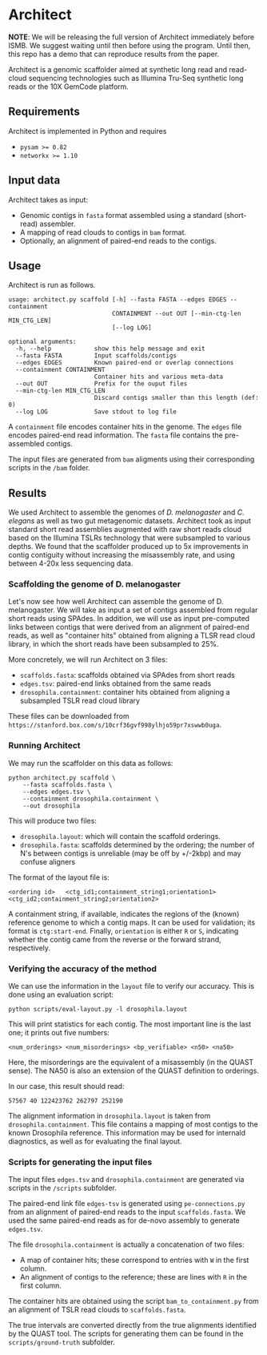 Architect
=========

**NOTE**: We will be releasing the full version of Architect immediately before ISMB. We suggest waiting until then before using the program. Until then, this repo has a demo that can reproduce results from the paper.

Architect is a genomic scaffolder aimed at synthetic long read and read-cloud sequencing technologies
such as Illumina Tru-Seq synthetic long reads or the 10X GemCode platform.

## Requirements

Architect is implemented in Python and requires

* `pysam >= 0.82`
* `networkx >= 1.10`

## Input data

Architect takes as input:
* Genomic contigs in `fasta` format assembled using a standard (short-read) assembler.
* A mapping of read clouds to contigs in `bam` format.
* Optionally, an alignment of paired-end reads to the contigs.

## Usage

Architect is run as follows.

```
usage: architect.py scaffold [-h] --fasta FASTA --edges EDGES --containment
                             CONTAINMENT --out OUT [--min-ctg-len MIN_CTG_LEN]
                             [--log LOG]

optional arguments:
  -h, --help            show this help message and exit
  --fasta FASTA         Input scaffolds/contigs
  --edges EDGES         Known paired-end or overlap connections
  --containment CONTAINMENT
                        Container hits and various meta-data
  --out OUT             Prefix for the ouput files
  --min-ctg-len MIN_CTG_LEN
                        Discard contigs smaller than this length (def: 0)
  --log LOG             Save stdout to log file
```

A `containment` file encodes container hits in the genome. The `edges` file encodes paired-end read information. The `fasta` file contains the pre-assembled contigs.

The input files are generated from `bam` aligments using their corresponding scripts in the `/bam` folder.

## Results

We used Architect to assemble the genomes of *D. melanogaster* and *C. elegans* as well as two gut metagenomic datasets.
Architect took as input standard short read assemblies augmented with raw short reads cloud based on the Illumina TSLRs technology that were subsampled to various depths.
We found that the scaffolder produced up to 5x improvements in contig contiguity without increasing the misassembly rate, and using between 4-20x less sequencing data.

### Scaffolding the genome of D. melanogaster

Let's now see how well Architect can assemble the genome of D. melanogaster.
We will take as input a set of contigs assembled from regular short reads 
using SPAdes. In addition, we will use as input pre-computed links
between contigs that were derived from an alignment of paired-end reads,
as well as "container hits" obtained from aligning a TLSR read cloud library, 
in which the short reads have been subsampled to 25%.

More concretely, we will run Architect on 3 files:

* `scaffolds.fasta`: scaffolds obtained via SPAdes from short reads
* `edges.tsv`: paired-end links obtained from the same reads
* `drosophila.containment`: container hits obtained from aligning a subsampled TSLR read cloud library

These files can be downloaded from `https://stanford.box.com/s/10crf36gvf998ylhjo59pr7xswwb0uga`.

### Running Architect

We may run the scaffolder on this data as follows:

```
python architect.py scaffold \
    --fasta scaffolds.fasta \
    --edges edges.tsv \
    --containment drosophila.containment \
    --out drosophila
```

This will produce two files:

* `drosophila.layout`: which will contain the scaffold orderings.
* `drosophila.fasta`: scaffolds determined by the ordering; the number of N's between contigs is unreliable (may be off by +/-2kbp) and may confuse aligners

The format of the layout file is:
```
<ordering id>   <ctg_id1;containment_string1;orientation1>    <ctg_id2;containment_string2;orientation2>
```
A containment string, if available, indicates the regions of the (known) reference genome to which a contig maps.
It can be used for validation; its format is `ctg:start-end`.
Finally, `orientation` is either `R` or `S`, indicating whether the contig came from the reverse or the forward strand, respectively.

### Verifying the accuracy of the method

We can use the information in the `layout` file to verify our accuracy.
This is done using an evaluation script:
```
python scripts/eval-layout.py -l drosophila.layout
```

This will print statistics for each contig. The most important line
is the last one; it prints out five numbers:
```
<num_orderings> <num_misorderings> <bp_verifiable> <n50> <na50>
```
Here, the misorderings are the equivalent of a misassembly (in the QUAST sense).
The NA50 is also an extension of the QUAST definition to orderings.

In our case, this result should read:
```
57567 40 122423762 262797 252190
```

The alignment information in `drosophila.layout` is
taken from `drosophila.containment`. This file contains a mapping of
most contigs to the known Drosophila reference. This information
may be used for internald diagnostics, as well as for evaluating the final layout.

### Scripts for generating the input files

The input files `edges.tsv` and `drosophila.containment` are generated 
via scripts in the `/scripts` subfolder.

The paired-end link file `edges-tsv` is generated using `pe-connections.py`
from an alignment of paired-end reads to the input `scaffolds.fasta`.
We used the same paired-end reads as for de-novo assembly to generate 
`edges.tsv`.

The file `drosophila.containment` is actually a concatenation of two files:

* A map of container hits; these correspond to entries with `W` in the first column.
* An alignment of contigs to the reference; these are lines with `R` in the first column.

The container hits are obtained using the script `bam_to_containment.py`
from an alignment of TSLR read clouds to `scaffolds.fasta`.

The true intervals are converted directly from the true alignments
identified by the QUAST tool. The scripts for generating them can
be found in the `scripts/ground-truth` subfolder.
